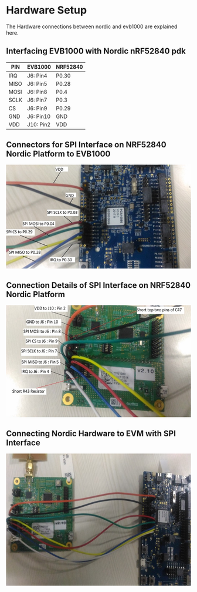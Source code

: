 
# Hardware Setup
The Hardware connections between nordic and evb1000 are explained here. 

## Interfacing EVB1000 with Nordic nRF52840 pdk
 |PIN|EVB1000|NRF52840|
 |-----|-----|-----|
 |IRQ|J6: Pin4|P0.30|
 |MISO|J6: Pin5|P0.28|
 |MOSI|J6: Pin8|P0.4|
 |SCLK|J6: Pin7|P0.3|
 |CS|J6: Pin9|P0.29|
 |GND|J6: Pin10|GND|
 |VDD|J10: Pin2|VDD|

## Connectors for SPI Interface on NRF52840 Nordic Platform to EVB1000
![nordic](./images/nordic.png)

## Connection Details of SPI Interface on NRF52840 Nordic Platform

![Decawave](./images/evb1000.png)

## Connecting Nordic Hardware to EVM with SPI Interface

![Decawave-Nordic](./images/evb-nordic.png)
